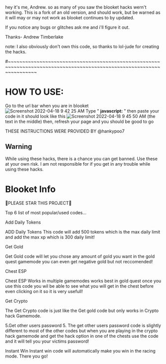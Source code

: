 hey it's me, Andrew.
so as many of you saw the blooket hacks wern't working. This is a fork of an old version, and should work, but be warned as it will may or may not work as blooket continues to by updated.

If you notice any bugs or glitches ask me and i'll figure it out.

Thanks- Andrew Timberlake




note: I also obviously don't own this code, so thanks to lol-jude for creating the hacks. 


#~~~~~~~~~~~~~~~~~~~~~~~~~~~~~~~~~~~~~~~~~~~~~~~~~~~~~~~~~~~~~~~~~~~~~~~~~~~~~~~~~~~~~~~~~~~~~~~~~~~~~~~~~~~~~~~~~~~~~~


# HOW TO USE:


Go to the url bar when you are in blooket
![Screenshot 2022-04-18 9 42 25 AM](https://user-images.githubusercontent.com/100436822/163824930-26969fa2-b8dd-4e09-bc0a-16a815298f30.png)
Type   "  **javascript:**  "
then paste your code in
it should look like this
![Screenshot 2022-04-18 9 45 50 AM](https://user-images.githubusercontent.com/100436822/163825308-ed7728b2-e31f-4f0a-826a-5f43e30cbc72.png)
(the text in the middle)
then, refresh your page and you should be good to go

THESE INSTRUCTIONS WERE PROVIDED BY @hankypoo7

## Warning
While using these hacks, there is a chance you can get banned. Use these at your own risk.
I am not responsible for if you get in any trouble while using these hacks.


# Blooket Info

🌟PLEASE STAR THIS PROJECT🌟

Top 6 list of most popular/used codes...

Add Daily Tokens

ADD Daily Tokens This code will add 500 tokens which is the max daily limit and add the max xp which is 300 daily limit! 

Get Gold

Get Gold code will let you chose any amount of gold you want in the gold quest gamemode you can even get negative gold but not reccomended! 

Chest ESP

Chest ESP Works in multiple gamemodes works best in gold quest once you use this code you wil be able to see what you will get in the chest before even clicking on it so it is very usefull!

Get Crypto

The Get Crypto code is just like the Get gold code but only works in Crypto hack Gamemode. 

5.Get other users password 5. The get other users password code is slightly different to most of the other codes but when you are playing in the crypto hack gamemode and get the hack option in one of the chests use the code and it will tell you your victims password! 

Instant Win
Instant win code will automatically make you win in the racing mode.
There you go!
